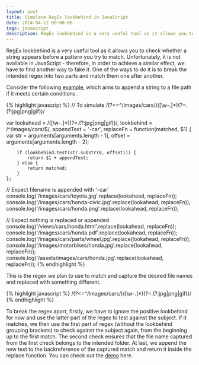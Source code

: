 ```yaml
---
layout: post
title: Simulate RegEx lookbehind in JavaScript
date: 2014-04-12 00:00:00
tags: javascript
description: RegEx lookbehind is a very useful tool as it allows you to check whether a string appears before a pattern you try to match. Unfortunately, it is not available in JavaScript - therefore, in order to achieve a similar effect, we have to find another way to fake it.
---
```


RegEx lookbehind is a very useful tool as it allows you to check whether a string appears before a pattern you try to match. Unfortunately, it is not available in JavaScript - therefore, in order to achieve a similar effect, we have to find another way to fake it. One of the ways to do it is to break the intended regex into two parts and match them one after another.

Consider the following [example](http://jsfiddle.net/dyfchin/k86VC/), which aims to append a string to a file path if it meets certain conditions.

{% highlight javascript %}
// To simulate /(?<=^\/images\/cars\/)([\w\-\.]*)(?=.(?:jpg|png|gif))/

var lookahead   = /([\w\-\.]*)(?=.(?:jpg|png|gif))/,
    lookbehind  = /^\/images\/cars\/$/,
    appendText  = '-car',
    replaceFn   = function(matched, $1) {
        var str    = arguments[arguments.length - 1],
            offset = arguments[arguments.length - 2];
        
        if (lookbehind.test(str.substr(0, offset))) {
            return $1 + appendText;
        } else {
            return matched;
        }
    };

// Expect filename is appended with '-car'
console.log('/images/cars/toyota.jpg'.replace(lookahead, replaceFn));
console.log('/images/cars/honda-civic.jpg'.replace(lookahead, replaceFn));
console.log('/images/cars/honda.png'.replace(lookahead, replaceFn));

// Expect nothing is replaced or appended
console.log('/views/cars/honda.html'.replace(lookahead, replaceFn));
console.log('/images/cars/honda.pdf'.replace(lookahead, replaceFn));
console.log('/images/cars/parts/wheel.jpg'.replace(lookahead, replaceFn));
console.log('/images/motorbikes/honda.jpg'.replace(lookahead, replaceFn));
console.log('/assets/images/cars/honda.jpg'.replace(lookahead, replaceFn));
{% endhighlight %}

This is the regex we plan to use to match and capture the desired file names and replaced with something different.

{% highlight javascript %}
/(?<=^\/images\/cars\/)([\w-\.]*)(?=.(?:jpg|png|gif))/
{% endhighlight %}

To break the regex apart, firstly, we have to ignore the positive lookbehind for now and use the latter part of the regex to test against the subject. If it matches, we then use the first part of regex (without the lookbehind grouping brackets) to check against the subject again, from the beginning up to the first match. The second check ensures that the file name captured from the first check belongs to the intended folder. At last, we append the new text to the backreference of the captured match and return it inside the replace function. You can check out the [demo](http://jsfiddle.net/dyfchin/k86VC/) here.
